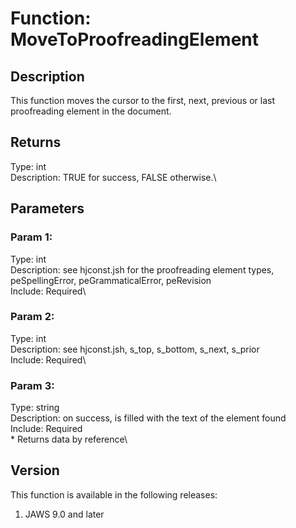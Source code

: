 # Function: MoveToProofreadingElement

## Description

This function moves the cursor to the first, next, previous or last
proofreading element in the document.

## Returns

Type: int\
Description: TRUE for success, FALSE otherwise.\

## Parameters

### Param 1:

Type: int\
Description: see hjconst.jsh for the proofreading element types,
peSpellingError, peGrammaticalError, peRevision\
Include: Required\

### Param 2:

Type: int\
Description: see hjconst.jsh, s_top, s_bottom, s_next, s_prior\
Include: Required\

### Param 3:

Type: string\
Description: on success, is filled with the text of the element found\
Include: Required\
\* Returns data by reference\

## Version

This function is available in the following releases:

1.  JAWS 9.0 and later
